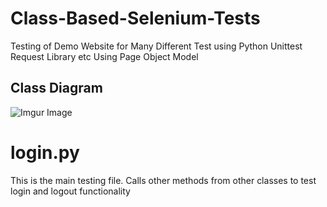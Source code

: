 # Class-Based-Selenium-Tests
Testing of Demo Website for Many Different Test using Python Unittest Request Library etc
Using Page Object Model
<h2>Class Diagram</h2>

![Imgur Image](https://imgur.com/a/gDMVpy5)


<h1>login.py</h1>

This is the main testing file. Calls other methods from other classes to test login and logout functionality






